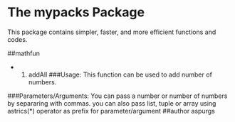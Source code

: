 # The mypacks Package
This package contains simpler, faster, and more efficient functions and codes.

##mathfun
- 1. addAll
###Usage: 
This function can be used to add number of numbers.

###Parameters/Arguments:
You can pass a number or number of numbers by separaring with commas.
you can also pass list, tuple or array using astrics(*) operator as prefix for parameter/argument
##author
aspurgs
